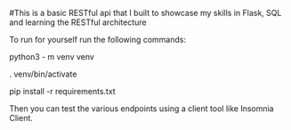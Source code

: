 ﻿#This is a basic RESTful api that I built to showcase my skills in Flask, SQL and learning the RESTful architecture
 
 To run for yourself run the following commands:
 
 python3 - m venv venv
 
 . venv/bin/activate
 
 pip install -r requirements.txt
 
 Then you can test the various endpoints using a client tool like Insomnia Client.
